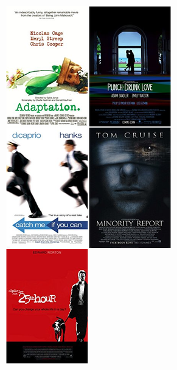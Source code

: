  [![Adaptation.](../images/Adaptation._2002.jpg)](http://www.imdb.com/title/tt0268126) [![Punch-Drunk Love](../images/Punch-Drunk_Love_2002.jpg)](http://www.imdb.com/title/tt0272338) [![Catch Me If You Can](../images/Catch_Me_If_You_Can_2002.jpg)](http://www.imdb.com/title/tt0264464) [![Minority Report](../images/Minority_Report_2002.jpg)](http://www.imdb.com/title/tt0181689) [![25th Hour](../images/25th_Hour_2002.jpg)](http://www.imdb.com/title/tt0307901)